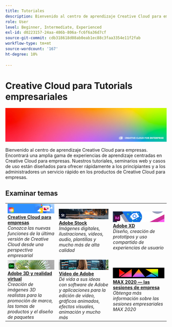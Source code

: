 ```yaml
---
title: Tutoriales
description: Bienvenido al centro de aprendizaje Creative Cloud para empresas
role: User
level: Beginner, Intermediate, Experienced
exl-id: d0223157-24aa-486b-806a-fc6f6a36d7cf
source-git-commit: cdb318618d08ab0eab1ec88c3faa3354e11f2fab
workflow-type: tm+mt
source-wordcount: '167'
ht-degree: 10%

---
```


# Creative Cloud para Tutorials empresariales

![Imagen Hero de Creative Cloud](assets/hero_cce.jpg)

Bienvenido al centro de aprendizaje Creative Cloud para empresas. Encontrará una amplia gama de experiencias de aprendizaje centradas en Creative Cloud para empresas. Nuestros tutoriales, seminarios web y casos de uso están diseñados para ofrecer rápidamente a los principiantes y a los administradores un servicio rápido en los productos de Creative Cloud para empresas.

## Examinar temas

<table style="table-layout:fixed">
<tr>
  <td>
    <a href="cce/overview-cce.md">
      <img alt="Creative Cloud para empresas" src="assets/CCEbanner.png" />
    </a>
    <div>
   <a href="cce/overview-cce.md"><strong>Creative Cloud para empresas</strong></a>
    </div>
    <em>Conozca las nuevas funciones de la última versión de Creative Cloud desde una perspectiva empresarial</em>
    <br>
  </td>
  <td>
    <a href="stock/overview-stock.md">
      <img alt="Adobe Stock" src="assets/Stock.jpg" />
    </a>
    <div>
   <a href="stock/overview-stock.md"><strong>Adobe Stock</strong></a>
    </div>
    <em>Imágenes digitales, ilustraciones, vídeos, audio, plantillas y mucho más de alta calidad</em>
    <br>
  </td>
  <td>
    <a href="xd/overview-xd.md">
      <img alt="Adobe XD" src="assets/XD.jpg" />
    </a>
    <div>
   <a href="xd/overview-xd.md"><strong>Adobe XD</strong></a>
    </div>
    <em>Diseño, creación de prototipos y uso compartido de experiencias de usuario</em>
    <br>
  </td>
</tr>
<tr>
  <td>
   <a href="3di/overview-3di.md">
      <img alt="Adobe 3D y realidad virtual" src="assets/Dimenio.jpg" />
    </a>
    <div>
   <a href="3di/overview-3di.md"><strong>Adobe 3D y realidad virtual</strong></a>
    </div>
    <em>Creación de imágenes 3D realistas para la promoción de marca, las tomas de productos y el diseño de paquetes</em>
    <br>
  </td>
  <td>
  <a href="dva/overview-dva.md">
      <img alt="Vídeo de Adobe" src="assets/CCEbanner-DVA.png" />
    </a>
    <div>
   <a href="dva/overview-dva.md"><strong>Vídeo de Adobe</strong></a>
    </div>
    <em>Dé vida a sus ideas con software de Adobe y aplicaciones para la edición de vídeo, gráficos animados, efectos visuales, animación y mucho más</em>
    <br>
  </td>
  <td>
    <a href="max2020/overview-max.md">
      <img alt="MAX 2020 — las sesiones de empresa" src="assets/MAX.jpg" />
    </a>
    <div>
   <a href="max2020/overview-max.md"><strong>MAX 2020 — las sesiones de empresa</strong></a>
    </div>
    <em>Obtenga más información sobre las sesiones empresariales MAX 2020</em>
    <br>
  </td>
</tr>
</table>
